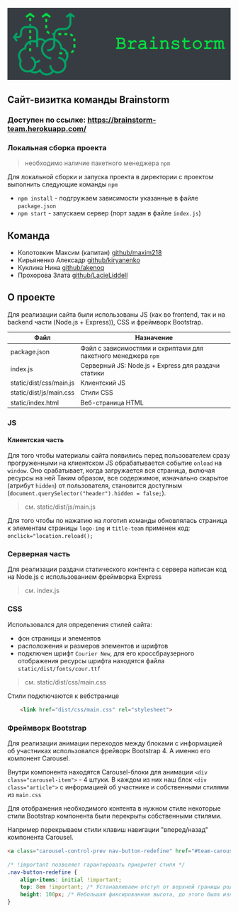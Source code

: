 ![Image alt](./static/dist/img/title-board.png)

## Сайт-визитка команды Brainstorm
### Доступен по ссылке: https://brainstorm-team.herokuapp.com/

### Локальная сборка проекта

> необходимо наличие пакетного менеджера `npm`

Для локальной сборки и запуска проекта в директории с проектом выполнить следующие команды `npm`

* `npm install` - подгружаем зависимости указанные в файле `package.json`
* `npm start` - запускаем сервер (порт задан в файле `index.js`)

## Команда
* Колотовкин Максим (капитан) [github/maxim218](https://github.com/maxim218)  
* Кирьяненко Алексадр [github/kiryanenko](https://github.com/kiryanenko)  
* Куклина Нина [github/akenoq](https://github.com/akenoq)
* Прохорова Злата [github/LacieLiddell](https://github.com/LacieLiddell)  

## О проекте

Для реализации сайта были использованы JS (как во frontend, так и на backend части (Node.js + Express)), CSS и
фреймворк Bootstrap.

| Файл | Назначение |
| --- | --- |
| package.json | Файл с зависимостями и скриптами для пакетного менеджера `npm` |
| index.js | Серверный JS: Node.js + Express для раздачи статики |
| static/dist/css/main.js | Клиентский JS |
| static/dist/js/main.css | Стили CSS |
| static/index.html | Веб-страница HTML |


### JS

#### Клиентская часть

Для того чтобы материалы сайта появились перед пользователем сразу прогруженными на клиентском JS
обрабатывается событие `onload` на `window`. Оно срабатывает, когда загружается вся страница, включая ресурсы на ней 
Таким образом, все содержимое, изначально скарытое (атрибут `hidden`) от пользователя, 
становится доступным (`document.querySelector("header").hidden = false;`).
> см. static/dist/js/main.js

Для того чтобы по нажатию на логотип команды обновлялась страница
к элементам страницы `logo-img` и `title-team` применен код: `onclick="location.reload();`

### Серверная часть

Для реализации раздачи статического контента с сервера написан код на Node.js
с использованием фреймворка Express

> см. index.js

### CSS

Использовался для определения стилей сайта:
* фон страницы и элементов
* расположения и размеров элементов и шрифтов
* подключен шрифт `Courier New`, для его кроссбраузерного отображения
ресурсы шрифта находятся файла `static/dist/fonts/cour.ttf`

> см. static/dist/css/main.css

Стили подключаются к вебстранице 
```html
    <link href="dist/css/main.css" rel="stylesheet">
```

### Фреймворк Bootstrap

Для реализации анимации переходов между блоками с информацией об участниках 
использовался фрейворк Bootstrap 4. А именно его компонент Carousel.

Внутри компонента находятся Carousel-блоки для анимации `<div class="carousel-item">` - 4 штуки.
В каждом из них наш блок `<div class="article">` с информацией об участнике и собственными стилями из `main.css`

Для отображения необходимого контента в нужном стиле некоторые стили Bootstrap компонента
были перекрыты собственными стилями.

Например перекрываем стили клавиш навигации "вперед/назад" компонента Carousel.

```html
<a class="carousel-control-prev nav-button-redefine" href="#team-carousel" role="button" data-slide="prev">
```

```css
/* !important позволяет гарантировать приоритет стиля */
.nav-button-redefine {
    align-items: initial !important;
    top: 8em !important; /* Устанавливаем отступ от верхней границы родительского блока */
    height: 100px; /* Небольшая фиксированная высота, до этого была излишняя */
}
```
